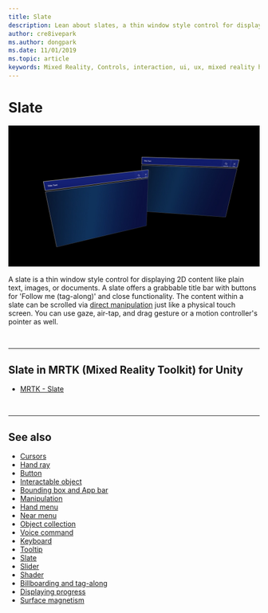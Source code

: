 ```yaml
---
title: Slate
description: Lean about slates, a thin window style control for displaying 2D content using the Mixed Reality Toolkit.
author: cre8ivepark
ms.author: dongpark
ms.date: 11/01/2019
ms.topic: article
keywords: Mixed Reality, Controls, interaction, ui, ux, mixed reality headset, windows mixed reality headset, virtual reality headset, HoloLens, Slate, MRTK, Mixed Reality Toolkit
---
```


# Slate

![Slate](images/UX_Hero_Slate.jpg)

A slate is a thin window style control for displaying 2D content like plain text, images, or documents. A slate offers a grabbable title bar with buttons for 'Follow me (tag-along)' and close functionality. The content within a slate can be scrolled via [direct manipulation](direct-manipulation.md#2d-slate-interaction) just like a physical touch screen. You can use gaze, air-tap, and drag gesture or a motion controller's pointer as well.

<br>

---

## Slate in MRTK (Mixed Reality Toolkit) for Unity

* [MRTK - Slate](https://docs.microsoft.com/windows/mixed-reality/mrtk-unity/features/ux-building-blocks/slate)

<br>

---

## See also

* [Cursors](cursors.md)
* [Hand ray](point-and-commit.md)
* [Button](button.md)
* [Interactable object](interactable-object.md)
* [Bounding box and App bar](app-bar-and-bounding-box.md)
* [Manipulation](direct-manipulation.md)
* [Hand menu](hand-menu.md)
* [Near menu](near-menu.md)
* [Object collection](object-collection.md)
* [Voice command](voice-input.md)
* [Keyboard](keyboard.md)
* [Tooltip](tooltip.md)
* [Slate](slate.md)
* [Slider](slider.md)
* [Shader](shader.md)
* [Billboarding and tag-along](billboarding-and-tag-along.md)
* [Displaying progress](progress.md)
* [Surface magnetism](surface-magnetism.md)
